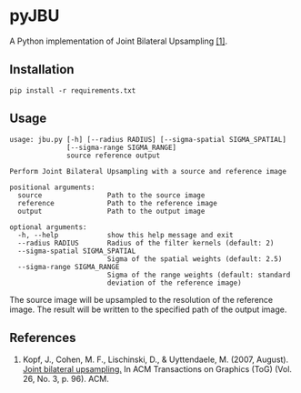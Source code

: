 # pyJBU

A Python implementation of Joint Bilateral Upsampling [[1]](#ref1).

## Installation

```
pip install -r requirements.txt
```

## Usage

```
usage: jbu.py [-h] [--radius RADIUS] [--sigma-spatial SIGMA_SPATIAL]
              [--sigma-range SIGMA_RANGE]
              source reference output

Perform Joint Bilateral Upsampling with a source and reference image

positional arguments:
  source                Path to the source image
  reference             Path to the reference image
  output                Path to the output image

optional arguments:
  -h, --help            show this help message and exit
  --radius RADIUS       Radius of the filter kernels (default: 2)
  --sigma-spatial SIGMA_SPATIAL
                        Sigma of the spatial weights (default: 2.5)
  --sigma-range SIGMA_RANGE
                        Sigma of the range weights (default: standard
                        deviation of the reference image)
```

The source image will be upsampled to the resolution of the reference image. The result will be written to the specified path of the output image.

## References

1. <a name="ref1"></a>Kopf, J., Cohen, M. F., Lischinski, D., & Uyttendaele, M. (2007, August). [Joint bilateral upsampling.](https://johanneskopf.de/publications/jbu/) In ACM Transactions on Graphics (ToG) (Vol. 26, No. 3, p. 96). ACM.
